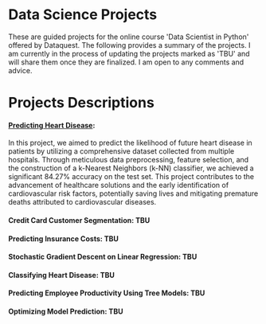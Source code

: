 # Data Science Projects
These are guided projects for the online course 'Data Scientist in Python' offered by Dataquest. The following provides a summary of the projects. I am currently in the process of updating the projects marked as 'TBU' and will share them once they are finalized. I am open to any comments and advice.

# Projects Descriptions
#### [Predicting Heart Disease](https://github.com/lj023/Projects/blob/main/Predicting%20Heart%20Disease/Predicting%20Heart%20Disease.ipynb):
In this project, we aimed to predict the likelihood of future heart disease in patients by utilizing a comprehensive dataset collected from multiple hospitals. Through meticulous data preprocessing, feature selection, and the construction of a k-Nearest Neighbors (k-NN) classifier, we achieved a significant 84.27% accuracy on the test set. This project contributes to the advancement of healthcare solutions and the early identification of cardiovascular risk factors, potentially saving lives and mitigating premature deaths attributed to cardiovascular diseases.
#### Credit Card Customer Segmentation: TBU
#### Predicting Insurance Costs: TBU
#### Stochastic Gradient Descent on Linear Regression: TBU
#### Classifying Heart Disease: TBU
#### Predicting Employee Productivity Using Tree Models: TBU
#### Optimizing Model Prediction: TBU
